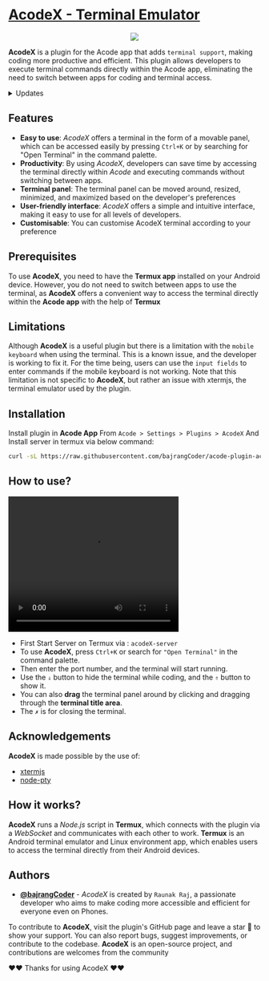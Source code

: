 # [AcodeX - Terminal Emulator](https://github.com/bajrangCoder/acode-plugin-acodex)
<p align="center"><img src="https://raw.githubusercontent.com/bajrangCoder/acode-plugin-acodex/main/icon.png"/></p>

**AcodeX** is a plugin for the Acode app that adds `terminal support`, making coding more productive and efficient. This plugin allows developers to execute terminal commands directly within the Acode app, eliminating the need to switch between apps for coding and terminal access.

<details>
    <summary>
        Updates
    </summary>
    <code><strong>v1.0.3</strong></code>
    <ul>
        <li>Removed deprecated Acode API for smooth functioning in latest Acode</li>
        <li>
            <details>
                <summary>
                    Spoiler for Next Update
                </summary>
                🤫🤫🤫 You will able to open any file or folder by running a single command in <strong>AcodeX</strong> terminal🤫🤫🤫
            </details>
        </li>
    </ul>
    <code><strong>v1.0.2</strong></code>
    <ul>
        <li>Plugin Setting Ui improved</li>
        <li>For closing the terminal use <code>Ctrl+J</code></li>
    </ul>
    <code><strong>v1.0.1</strong></code>
    <ul>
        <li>
            Now you can customise terminal, by changing:
                <ul>
                    <li>Font Size</li>
                    <li>Font Family</li>
                    <li>Cursor Style</li>
                    <li>Cursor Blink</li>
                    <li>Scroll back</li>
                    <li>Scroll Sensitivity</li>
                    <li>Theme</li>
                </ul>
        </li>
    </ul>
</details>

## Features

- **Easy to use**: _AcodeX_ offers a terminal in the form of a movable panel, which can be accessed easily by pressing `Ctrl+K` or by searching for "Open Terminal" in the command palette.
- **Productivity**: By using _AcodeX_, developers can save time by accessing the terminal directly within _Acode_ and executing commands without switching between apps.
- **Terminal panel**: The terminal panel can be moved around, resized, minimized, and maximized based on the developer's preferences
- **User-friendly interface**: _AcodeX_ offers a simple and intuitive interface, making it easy to use for all levels of developers.
- **Customisable**: You can customise AcodeX terminal according to your preference 

## Prerequisites

To use **AcodeX**, you need to have the **Termux app** installed on your Android device. However, you do not need to switch between apps to use the terminal, as **AcodeX** offers a convenient way to access the terminal directly within the **Acode app** with the help of **Termux**

## Limitations

Although **AcodeX** is a useful plugin but there is a limitation with the `mobile keyboard` when using the terminal. This is a known issue, and the developer is working to fix it. For the time being, users can use the `input fields` to enter commands if the mobile keyboard is not working. Note that this limitation is not specific to **AcodeX**, but rather an issue with xtermjs, the terminal emulator used by the plugin.

## Installation

Install plugin in **Acode App** From `Acode > Settings > Plugins > AcodeX`
And Install server in termux via below command:

```bash
curl -sL https://raw.githubusercontent.com/bajrangCoder/acode-plugin-acodex/main/installServer.sh | bash
```
    
## How to use?

<video src="https://user-images.githubusercontent.com/71929976/220828170-158cc64d-ed9b-4d48-b7b6-5d7a530b2d18.mp4" height="270" width="340" controls>
</video>
<br>

- First Start Server on Termux via : `acodeX-server`
- To use **AcodeX**, press `Ctrl+K` or search for `"Open Terminal"` in the command palette. 
- Then enter the port number, and the terminal will start running. 
- Use the `⇓` button to hide the terminal while coding, and the `⇑` button to show it. 
- You can also **drag** the terminal panel around by clicking and dragging through the **terminal title area**. 
- The `✗` is for closing the terminal.

## Acknowledgements

**AcodeX** is made possible by the use of:

 - [xtermjs](https://xtermjs.org/)
 - [node-pty](https://github.com/microsoft/node-pty)



## How it works?

**AcodeX** runs a *Node.js* script in **Termux**, which connects with the plugin via a *WebSocket* and communicates with each other to work. 
**Termux** is an Android terminal emulator and Linux environment app, which enables users to access the terminal directly from their Android devices.

## Authors

- **[@bajrangCoder](https://www.github.com/bajrangCoder)** - *AcodeX* is created by `Raunak Raj`, a passionate developer who aims to make coding more accessible and efficient for everyone even on Phones.


To contribute to **AcodeX**, visit the plugin's GitHub page and leave a star 🌟 to show your support. You can also report bugs, suggest improvements, or contribute to the codebase. **AcodeX** is an open-source project, and contributions are welcomes from the community

❤️❤️ Thanks for using AcodeX ❤️❤️

